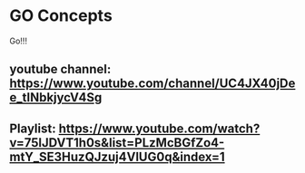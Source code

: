 # GO Concepts

Go!!!

## youtube channel: https://www.youtube.com/channel/UC4JX40jDee_tINbkjycV4Sg

## Playlist: https://www.youtube.com/watch?v=75lJDVT1h0s&list=PLzMcBGfZo4-mtY_SE3HuzQJzuj4VlUG0q&index=1